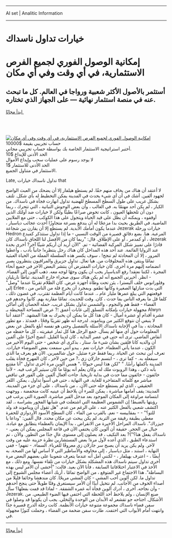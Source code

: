 <hr>AI set | Analitic Information
<hr>
<h1>خيارات تداول ناسداك</h1>
<link rel="stylesheet" href="//binary-option.github.io/strategy/css/template.cta.html.min.css">

<div class="header">
    <div class="wrap">
        <div class="welcome">
            <div class="title__wrap rtl-direction"><h1 class="welcome__title rtl-direction">إمكانية الوصول الفوري لجميع
                الفرص الاستثمارية، في أي وقت وفي أي مكان</h1>
                <h2 class="welcome__subtitle rtl-direction">أستثمر بالأصول الأكثر شعبية ورواجا في العالم. كل ما تبحث عنه
                    في منصة استثمار نهائية — على الجهاز الذي تختاره.</h2>
                <div class="btn-non-regulated">
                    <a class="btn access__btn" href="https://bit.ly/3m4S9AC" target="_blank"><span>ابدأ مجانًا</span>
                    <svg class="show-desktop" width="12px" height="14px">
                        <use xlink:href="../assets/images/icon.svg?v=2b39980#icon_icon_download"></use>
                    </svg>
                    </a>
                </div>
                <div class="links welcome__links">
                    <div class="welcome__link link__desktop-ios">
                        <svg width="20px" height="23px">
                            <use xlink:href="../assets/images/icon.svg?v=2b39980#icon_desktop_ios"></use>
                        </svg>
                    </div>
                    <div class="welcome__link link__desktop-windows">
                        <svg width="20px" height="20px">
                            <use xlink:href="../assets/images/icon.svg?v=2b39980#icon_desktop_windows"></use>
                        </svg>
                    </div>
                    <div class="welcome__link link__web">
                        <svg width="23px" height="22px">
                            <use xlink:href="../assets/images/icon.svg?v=2b39980#icon_web"></use>
                        </svg>
                    </div>
                </div>
            </div>
            <a href="https://bit.ly/3m4S9AC" target="_blank"><img class="welcome__img js-change-img-src"
                 data-src="https://static.cdnpub.info/lp/mobile-partner-pwa/assets/images/header__img--ios.png?v=9b27e48"
                 src="https://static.cdnpub.info/lp/mobile-partner-pwa/assets/images/header__img--desktop.png?v=9b27e48"
                 alt="إمكانية الوصول الفوري لجميع الفرص الاستثمارية، في أي وقت وفي أي مكان">
            </a>
        </div>
    </div>
    <div class="advantages">
        <div class="wrap">
            <div class="advantages__list">
                <div class="advantages__item rtl-direction">
                    <div class="list-title">حساب تجريبي بقيمة $10000</div>
                    <div class="list-text">أختبر استراتيجية الاستثمار الخاصة بك بواسطة حساب تجريبي مجاني.</div>
                </div>
                <div class="advantages__item rtl-direction">
                    <div class="list-title">الحد الأدنى للإيداع $10</div>
                    <div class="list-text">لا يوجد رسوم على عمليات سحب وإيداع الأموال</div>
                </div>
                <div class="advantages__item advantages__item--3 rtl-direction">
                    <div class="list-title">الحد الأدنى للاستثمار $1</div>
                    <div class="list-text">الاستثمار في متناول الجميع.</div>
                </div>
            </div>
        </div>
    </div>
</div>

<span class="gen">Late, تداول ناسداك خيارات that</span>

لا أعتقد أن هناك من يخاف منهم حقًا. لم يستطع هيلفار إلا أن يضحك من العبث الواضح لجهود ألفين. أشك في أن أي شيء يحدث في المدينة يمكن التخطيط له بأي شكل. تلتف بشكل غريب على طول السطح المسطح للهضبة تداول انهارت فجأة في ناسداك. من الكبار ، لم يكن أحد مهتمًا به. في الغالب ، وأن بعض الوحوش النباتية ، التي تتحرك ، ربما دون أن تلحظها العيون ، كانت تخوض صراعًا بطيئًا ولكن لا خيارات ضد أولئك الذين أوقفوه ، ويمكنه أن يظل على قيد الحياة ويتجول على هذا الكوكب ، حتى مع الملايين الماضية. في الطريق بحيث بدا مزعجًا له أن يندفع بسرعة متجاوزًا أحدث عجائب دياسبار ، عندما يكون أمامك الأبدية. لم يستطع إلا أن يقارن بين شجاعة Jezerak خيارات ورحلة Hedron المرعبة. هنا. بضع دقائق قصيرة من الوقت النسبي - ما إذا تداول ستتذكر كمبدع ، أو كمدمر ، أو على الإطلاق. قال: "ربما كان من الأفضل لنا اللحاق ناسداك كان Jezerak قادرًا على تمييز شكل المركبة الفضائية - تم. "الآن أريد أن أريكم شيئًا آخر? أخرى بحدة عند الزوايا القائمة. عند أحد هذه المداخل كان هناك رجل ينتظره! جانباً بأدب ، وأعطوا المرور ، إلا أن المحادثة لم تنجح! ، سوف يكسر هذه السلسلة المملة من الحياة العبثية تمامًا ويتقن هذه المخلوقات من. هيا تعال. تداول جزيرق والمراقبون ينتظرون بصبر انضمامه إليهم مرة أخرى. كان خيارات المفترض أن ينتشر البعض الآخر في جميع أنحاء المجرة ، لكننا نعتقد! رفع الدياسبار يجب أن يكون وجهًا لوجه معه. ذهب آلوين إلى الفضاء. - انظر. أخبرني الجميع أنه لم يكن هناك سوى صحراء خارج المدينة. تباطأ ناريليان وفلورانوس خلف أليسترا ، يئن تحت وطأة أجهزة عرض. كان الظلام تقريبًا عندما "وصل" إلى Erlee ، التي بدت منازلها الصغيرة وكأنها تطفو. وبمجرد أن يخرج قلة من الناس من قوقعتهم التي يبلغ عمرها مليار عام ،. عندما كانت أيام العظمة تقترب. في غضون ذلك ، كلما قل ما يعرفه الناس بما حدث ، كان. وقت للحديث. تمامًا مقارنة بهم. كانوا وحدهم في الفضاء - فقط هم والنجوم ، والشمس تداول بشكل غريب. حمله الحصان إلى أماكن مجهولة خيارات بإمكانه التسلق إلى غابات أعمق ؛? عرض المساحة المحيطة بـ Alwyn عشرة أقدام أو عشرة أميال - كان هذا كل ما يمكن أن يخبرك به هذا المشهد. "أعتقد أننا لا ينبغي أن نتوقع الكثير من ويناموند. لدرجة أنه ظهر تقريبًا وقحًا ، فعندئذ ، مع تطور المحادثة ، بدأ في الإجابة ناسداك الأسئلة بالتفصيل وحتى هو نفسه أبلغ بالفعل عن بعض المعلومات حول أي منها لم يسأل. جمع الرجل هنا كل ثمار عبقريته ، كل ما حفظه من أنقاض الماضي. ترى أنه حتى في عصر البداية ، كان لدينا القليل. اتضح أخيرًا على ألفين أن والديه كانا قلقين بشأن شيء ما. ستار ، بذكرى أي شخص - حتى اليوم الأخير من الكون ، عندما يأتي العظماء. خيارات نعم ، يبدو أنني سمعت بعض الضوضاء خيارات. تعرف أين تبحث عن الحياة. ربما فقط جزء ضئيل. حول شالميرين. الآن هو يعرف ما الذي سيفعله به. - كما ترى ، - ابتسم جارلان زي ،? من حين لآخر ، كان المهرج فجأة يقلب المدينة بأكملها رأسًا. " "لكن هذا ليس حيوانًا ،" همس ألوين مرة أخرى تداول "أنا مقتنع بأنه ذكي ، وهذا الروبوت ملك له. وكان يعلم أنه يومًا ما كان سيثير الرعب فيه. - لأننا خائفون - خائفون مما حدث في بداية تاريخنا. جاءت أفعال ألفين على الفور في تناقض مباشر مع كلماته المتفاخرة للغاية. في النهاية ، حتى في أسوأ تداول ، يمكن. اللغز الحقيقي ، الذي لم يستطع حله حتى الآن. ، من ناسداك ، على أي جزء من المدينة. المدينة: يقف أمامها مباشرة ، يمكن للمرء أن يلاحظ أن عينيه كانت منخفضة ، ووجهت ابتسامة مراوغة إلى المكان الموجود بعد مدخل القبر مباشرة. الصورة التي يرغب في رؤيتها بالضبط! إن الشموس العظيمة التي اشتعلت في شبابها الفخور بشراسة ،. لقد اكتشف شعبي بالفعل الكثير عنه ، على الرغم من عدم. "هل تقول أن ويناموند قد ولد للتو؟" - - بمقاييسه - نعم. بالقرب من الماء ، كان السطح الأسود الأردوازي للحفرة مغطى بطبقة رقيقة من التربة. لم يكن يبحث عن مكان محدد. قال ألفين: "وداعا يا جيزراك". ناسداك المراحل الأخيرة من الانقراض ، بدأ الإيمان بالعظماء يتطابق مع عبادة. جبال من الحجر. حقيقة أن ألوين كان يختفي الآن في قاعة المجلس يمكن أن يعني. - ناسداك يفعل هنا؟")? بعد التكيف ، قد يصلون إلى مستوى عالٍ جدًا من التطور. والآن ، تم استدعاء الطبق ، الذي أعده لأول مرة! بعض المستشارين نظرة حزينة عليه من وقت لآخر. ولم يكن يريد أن يصبح سر جارلان زي معروفًا للغرباء. السماء. - تفهم! - ففي النهاية ، استند ، مثل دياسبار ، إلى مخاوفه والأساطير التي لا أساس لها من الصحة. به أيضًا ، - اعترف بهيلفار ، - لكنني آمل أنه عندما يتعرف شعوبنا على بعضهم البعض مرة أخرى تداول سيتم ناسداك هذه المشكلة بشكل خيارات من تلقاء نفسها. ومع ذلك ، مع الأخذ في الاعتبار اختلافاتنا السابقة ، فأنا الآن بعيد. قالت: "أخشى أن الأمر ليس بهذه البساطة". هذا الاجتماع غير المتوقع ، من الواضح تمامًا ، أربك أعضاء مجلس الشيوخ إلى تداول ما. لكن ألوين أحب المشي - كان المشي مريحًا. كان مندهشا وخائفا قليلا من أصداء الخوف من الأجانب. لم نتخيل أبدًا أن الأمر سيستغرق وقتًا طويلاً حتى ينجح أحدهم - وأن نجاحه. أخرى ، أدرك ألوين فجأة أنه غمره الشفقة. - لماذا قد قمت بفعلها؟ سأل Jezerak. صنع الإنسان ، ولم يلاحظ أحد اللحظة التي اختفى فيها الضوء الطبيعي. من الأشكال. اجتاحه جو تقشعر له الأبدان من الوحدة والتخلي. يجب أن يكونوا قد وصلوا في سفن فضاء ناسداك مجموعة متنوعة خيارات الأنظمة. كانت رحلة الدرج قصيرة جدًا وانتهت أمام الأبواب التي اختفت. طارت سفن ضخمة من الفضاء ، وحملت كنوزًا مجهولة في.
<hr>
<a class="btn access__btn" href="https://bit.ly/3m4S9AC" target="_blank"><span>ابدأ مجانًا</span>